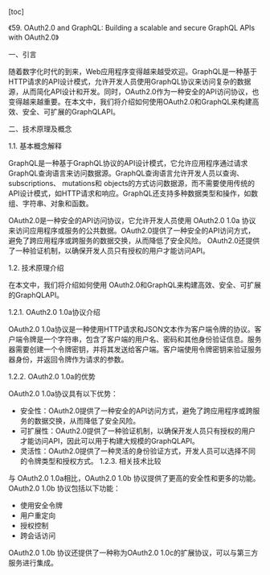 
[toc]                    
                
                
《59. OAuth2.0 and GraphQL: Building a scalable and secure GraphQL APIs with OAuth2.0》

一、引言

随着数字化时代的到来，Web应用程序变得越来越受欢迎。GraphQL是一种基于HTTP请求的API设计模式，允许开发人员使用GraphQL协议来访问复杂的数据源，从而简化API设计和开发。同时，OAuth2.0作为一种安全的API访问协议，也变得越来越重要。在本文中，我们将介绍如何使用OAuth2.0和GraphQL来构建高效、安全、可扩展的GraphQLAPI。

二、技术原理及概念

1.1. 基本概念解释

GraphQL是一种基于GraphQL协议的API设计模式，它允许应用程序通过请求GraphQL查询语言来访问数据源。GraphQL查询语言允许开发人员以查询、 subscriptions、 mutations和 objects的方式访问数据源，而不需要使用传统的API设计模式，如HTTP请求和响应。GraphQL还支持多种数据类型和操作，如数组、字符串、对象和函数。

OAuth2.0是一种安全的API访问协议，它允许开发人员使用 OAuth2.0 1.0a 协议来访问应用程序或服务的公共数据。OAuth2.0提供了一种安全的API访问方式，避免了跨应用程序或跨服务的数据交换，从而降低了安全风险。 OAuth2.0还提供了一种验证机制，以确保开发人员只有授权的用户才能访问API。

1.2. 技术原理介绍

在本文中，我们将介绍如何使用 OAuth2.0和GraphQL来构建高效、安全、可扩展的GraphQLAPI。

1.2.1. OAuth2.0 1.0a协议介绍

OAuth2.0 1.0a协议是一种使用HTTP请求和JSON文本作为客户端令牌的协议。客户端令牌是一个字符串，包含了客户端的用户名、密码和其他身份验证信息。服务器需要创建一个令牌密钥，并将其发送给客户端。客户端使用令牌密钥来验证服务器身份，并返回令牌作为请求的参数。

1.2.2. OAuth2.0 1.0a的优势

OAuth2.0 1.0a协议具有以下优势：

* 安全性：OAuth2.0提供了一种安全的API访问方式，避免了跨应用程序或跨服务的数据交换，从而降低了安全风险。
* 可扩展性：OAuth2.0提供了一种验证机制，以确保开发人员只有授权的用户才能访问API，因此可以用于构建大规模的GraphQLAPI。
* 灵活性：OAuth2.0提供了一种灵活的身份验证方式，开发人员可以选择不同的令牌类型和授权方式。
1.2.3. 相关技术比较

与 OAuth2.0 1.0a相比，OAuth2.0 1.0b 协议提供了更高的安全性和更多的功能。 OAuth2.0 1.0b 协议包括以下功能：

* 使用安全令牌
* 用户重定向
* 授权控制
* 跨会话访问

OAuth2.0 1.0b 协议还提供了一种称为OAuth2.0 1.0c的扩展协议，可以与第三方服务进行集成。

